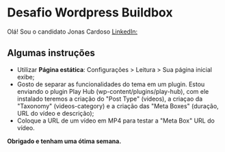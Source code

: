 # Desafio Wordpress Buildbox

Olá! Sou o candidato Jonas Cardoso
[LinkedIn:](https://www.linkedin.com/in/jonascds)

## Algumas instruções

- Utilizar **Página estática**: Configurações > Leitura > Sua página inicial exibe;
- Gosto de separar as funcionalidades do tema em um plugin. Estou enviando o plugin Play Hub (wp-content/plugins/play-hub), com ele instalado teremos a criação do "Post Type" (videos), a criaçao da "Taxonomy" (videos-category) e a criação das "Meta Boxes" (duração, URL do vídeo e descrição);
- Coloque a URL de um vídeo em MP4 para testar a "Meta Box" URL do vídeo.

**Obrigado e tenham uma ótima semana.**